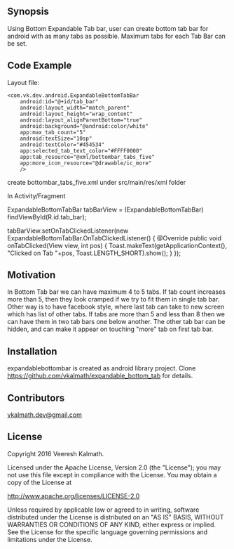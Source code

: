 ## Synopsis

Using Bottom Expandable Tab bar, user can create bottom tab bar for android with as many tabs as possible. Maximum tabs for each Tab Bar can be set.

## Code Example
Layout file:

<?xml version="1.0" encoding="utf-8"?>
<RelativeLayout xmlns:android="http://schemas.android.com/apk/res/android"
    xmlns:app="http://schemas.android.com/apk/res-auto"
    android:layout_width="match_parent" android:layout_height="match_parent">

    <com.vk.dev.android.ExpandableBottomTabBar
        android:id="@+id/tab_bar"
        android:layout_width="match_parent"
        android:layout_height="wrap_content"
        android:layout_alignParentBottom="true"
        android:background="@android:color/white"
        app:max_tab_count="5"
        android:textSize="10sp"
        android:textColor="#454534"
        app:selected_tab_text_color="#FFFF0000"
        app:tab_resource="@xml/bottombar_tabs_five"
        app:more_icon_resource="@drawable/ic_more"
        />

</RelativeLayout>


create bottombar_tabs_five.xml under src/main/res/xml folder
<?xml version="1.0" encoding="utf-8"?>
<tabs>
    <tab
        id="@+id/tab_calendar"
        icon="@drawable/ic_cal"
        icon_pressed="@drawable/ic_cal_pressed"
        title="calendar" />
    <tab
        id="@+id/tab_file"
        icon="@drawable/ic_file"
        icon_pressed="@drawable/ic_file_pressed"
        title="file" />
    <tab
        id="@+id/tab_folder"
        icon="@drawable/ic_folder"
        icon_pressed="@drawable/ic_folder_pressed"
        title="folder" />
    <tab
        id="@+id/tab_home"
        icon="@drawable/ic_home"
        icon_pressed="@drawable/ic_home_pressed"
        title="home" />
</tabs>

In Activity/Fragment

ExpandableBottomTabBar tabBarView = (ExpandableBottomTabBar) findViewById(R.id.tab_bar);

tabBarView.setOnTabClickedListener(new ExpandableBottomTabBar.OnTabClickedListener() {
    @Override
    public void onTabClicked(View view, int pos) {
        Toast.makeText(getApplicationContext(),
                "Clicked on Tab "+pos, Toast.LENGTH_SHORT).show();
    }
});


## Motivation

In Bottom Tab bar we can have maximum 4 to 5 tabs. If tab count increases more than 5, then they look cramped if we try to fit them in
single tab bar. Other way is to have facebook style, where last tab can take to new screen which has list of other tabs.
If tabs are more than 5 and less than 8 then we can have them in two tab bars one below another. The other tab bar can be hidden, and can make it
appear on touching "more" tab on first tab bar.

## Installation

expandablebottombar is created as android library project. Clone https://github.com/vkalmath/expandable_bottom_tab for details.

## Contributors

vkalmath.dev@gmail.com

## License

Copyright 2016 Veeresh Kalmath.

Licensed under the Apache License, Version 2.0 (the "License");
you may not use this file except in compliance with the License.
You may obtain a copy of the License at

   http://www.apache.org/licenses/LICENSE-2.0

Unless required by applicable law or agreed to in writing, software
distributed under the License is distributed on an "AS IS" BASIS,
WITHOUT WARRANTIES OR CONDITIONS OF ANY KIND, either express or implied.
See the License for the specific language governing permissions and
limitations under the License.